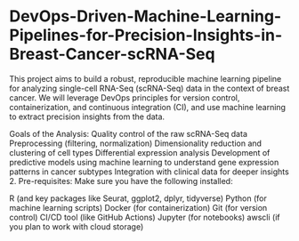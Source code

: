 # DevOps-Driven-Machine-Learning-Pipelines-for-Precision-Insights-in-Breast-Cancer-scRNA-Seq

This project aims to build a robust, reproducible machine learning pipeline for analyzing single-cell RNA-Seq (scRNA-Seq) data in the context of breast cancer. We will leverage DevOps principles for version control, containerization, and continuous integration (CI), and use machine learning to extract precision insights from the data.

Goals of the Analysis:
Quality control of the raw scRNA-Seq data
Preprocessing (filtering, normalization)
Dimensionality reduction and clustering of cell types
Differential expression analysis
Development of predictive models using machine learning to understand gene expression patterns in cancer subtypes
Integration with clinical data for deeper insights
2. Pre-requisites:
Make sure you have the following installed:

R (and key packages like Seurat, ggplot2, dplyr, tidyverse)
Python (for machine learning scripts)
Docker (for containerization)
Git (for version control)
CI/CD tool (like GitHub Actions)
Jupyter (for notebooks)
awscli (if you plan to work with cloud storage)
